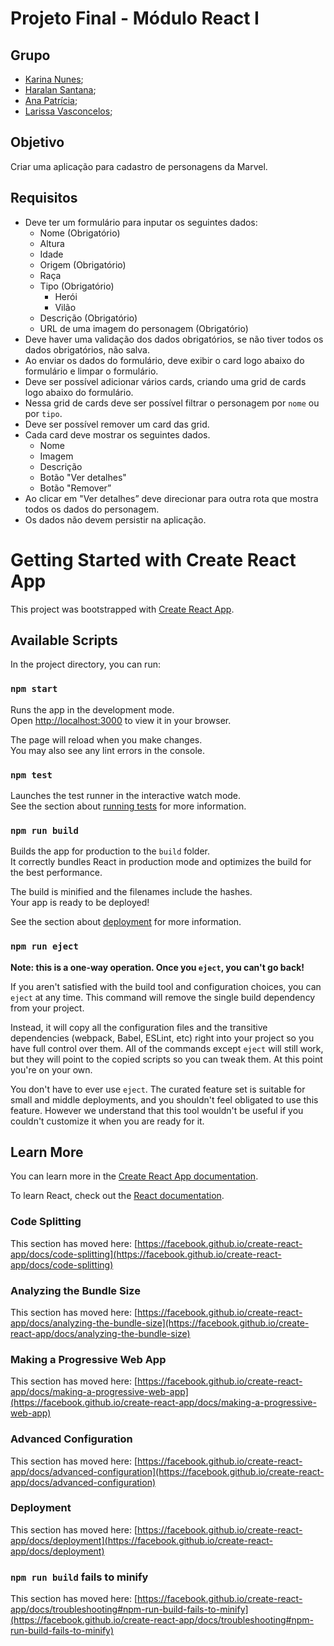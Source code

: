 # Projeto Final - Módulo React I

## Grupo
- [Karina Nunes](https://github.com/karinanuunes);
- [Haralan Santana](https://github.com/HaralanS);
- [Ana Patrícia](https://github.com/ananeres);
- [Larissa Vasconcelos](https://github.com/karinanuunes);

## Objetivo

Criar uma aplicação para cadastro de personagens da Marvel.

## Requisitos

-  Deve ter um formulário para inputar os seguintes dados:
    - Nome (Obrigatório)
    - Altura
    - Idade
    - Origem (Obrigatório)
    - Raça
    - Tipo (Obrigatório)
        - Herói
        - Vilão
    - Descrição (Obrigatório)
    - URL de uma imagem do personagem (Obrigatório)
-  Deve haver uma validação dos dados obrigatórios, se não tiver todos os dados obrigatórios, não salva.
-  Ao enviar os dados do formulário, deve exibir o card logo abaixo do formulário e limpar o formulário.
-   Deve ser possível adicionar vários cards, criando uma grid de cards logo abaixo do formulário.
-   Nessa grid de cards deve ser possível filtrar o personagem por `nome` ou por `tipo`.
-   Deve ser possível remover um card das grid.
-   Cada card deve mostrar os seguintes dados.
    - Nome
    - Imagem
    - Descrição
    - Botão "Ver detalhes"
    - Botão "Remover”
- Ao clicar em "Ver detalhes” deve direcionar para outra rota que mostra todos os dados do personagem.
- Os dados não devem persistir na aplicação.


# Getting Started with Create React App

This project was bootstrapped with [Create React App](https://github.com/facebook/create-react-app).

## Available Scripts

In the project directory, you can run:

### `npm start`

Runs the app in the development mode.\
Open [http://localhost:3000](http://localhost:3000) to view it in your browser.

The page will reload when you make changes.\
You may also see any lint errors in the console.

### `npm test`

Launches the test runner in the interactive watch mode.\
See the section about [running tests](https://facebook.github.io/create-react-app/docs/running-tests) for more information.

### `npm run build`

Builds the app for production to the `build` folder.\
It correctly bundles React in production mode and optimizes the build for the best performance.

The build is minified and the filenames include the hashes.\
Your app is ready to be deployed!

See the section about [deployment](https://facebook.github.io/create-react-app/docs/deployment) for more information.

### `npm run eject`

**Note: this is a one-way operation. Once you `eject`, you can't go back!**

If you aren't satisfied with the build tool and configuration choices, you can `eject` at any time. This command will remove the single build dependency from your project.

Instead, it will copy all the configuration files and the transitive dependencies (webpack, Babel, ESLint, etc) right into your project so you have full control over them. All of the commands except `eject` will still work, but they will point to the copied scripts so you can tweak them. At this point you're on your own.

You don't have to ever use `eject`. The curated feature set is suitable for small and middle deployments, and you shouldn't feel obligated to use this feature. However we understand that this tool wouldn't be useful if you couldn't customize it when you are ready for it.

## Learn More

You can learn more in the [Create React App documentation](https://facebook.github.io/create-react-app/docs/getting-started).

To learn React, check out the [React documentation](https://reactjs.org/).

### Code Splitting

This section has moved here: [https://facebook.github.io/create-react-app/docs/code-splitting](https://facebook.github.io/create-react-app/docs/code-splitting)

### Analyzing the Bundle Size

This section has moved here: [https://facebook.github.io/create-react-app/docs/analyzing-the-bundle-size](https://facebook.github.io/create-react-app/docs/analyzing-the-bundle-size)

### Making a Progressive Web App

This section has moved here: [https://facebook.github.io/create-react-app/docs/making-a-progressive-web-app](https://facebook.github.io/create-react-app/docs/making-a-progressive-web-app)

### Advanced Configuration

This section has moved here: [https://facebook.github.io/create-react-app/docs/advanced-configuration](https://facebook.github.io/create-react-app/docs/advanced-configuration)

### Deployment

This section has moved here: [https://facebook.github.io/create-react-app/docs/deployment](https://facebook.github.io/create-react-app/docs/deployment)

### `npm run build` fails to minify

This section has moved here: [https://facebook.github.io/create-react-app/docs/troubleshooting#npm-run-build-fails-to-minify](https://facebook.github.io/create-react-app/docs/troubleshooting#npm-run-build-fails-to-minify)

